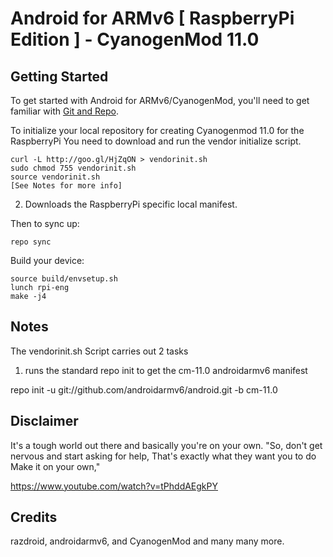 Android for ARMv6 [ RaspberryPi Edition ] - CyanogenMod 11.0
===========


Getting Started
---------------

To get started with Android for ARMv6/CyanogenMod, you'll need to get
familiar with [Git and Repo](http://source.android.com/source/developing.html).


To initialize your local repository for creating Cyanogenmod 11.0 for the RaspberryPi
You need to download and run the vendor initialize script.

    curl -L http://goo.gl/HjZqON > vendorinit.sh
    sudo chmod 755 vendorinit.sh
    source vendorinit.sh
    [See Notes for more info]


2. Downloads the RaspberryPi specific local manifest.
  

Then to sync up:

    repo sync

Build your device:

    source build/envsetup.sh
    lunch rpi-eng
    make -j4 


Notes
-----
The vendorinit.sh Script carries out 2 tasks
1. runs the standard repo init to get the cm-11.0 androidarmv6 manifest 

repo init -u git://github.com/androidarmv6/android.git -b cm-11.0


Disclaimer
--------

It's a tough world out there and basically you're on your own.
"So, don't get nervous and start asking for help, That's exactly 
what they want you to do Make it on your own,"

https://www.youtube.com/watch?v=tPhddAEgkPY
 

Credits
-------
razdroid, androidarmv6, and CyanogenMod and many many more.
